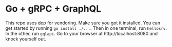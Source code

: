 # Go + gRPC + GraphQL

This repo uses [dep](https://github.com/golang/dep) for vendoring. Make sure you got it installed. You can
get started by running `go install ./...`. Then in one terminal, run `hellosrv`.
In the other, run `gqlapi`. Go to your browser at http://localhost:8080 and
knock yourself out.
